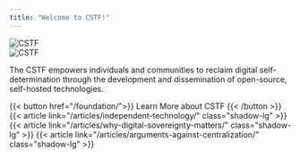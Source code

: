 ```yaml
---
title: "Welcome to CSTF!"
---
```


<!-- Light mode image -->
<div class="dark:hidden">
  <img src="/cstf-full-logo.svg" alt="CSTF" class="w-84 mx-auto" />
</div>

<!-- Dark mode image -->
<div class="hidden dark:block">
  <img src="/cstf-full-logo-light.svg" alt="CSTF" class="w-84 mx-auto" />
</div>


<div class="prose dark:prose-invert max-w-3xl mx-auto pt-8">

  The CSTF empowers individuals and communities to reclaim digital self-determination through the development and dissemination of open-source, self-hosted technologies.

  <div class="flex justify-end">
    {{< button href="/foundation/">}}
    Learn More about CSTF
    {{< /button >}}
  </div>

</div>

<div class="flex flex-col gap-4 pt-16" >
  {{< article link="/articles/independent-technology/" class="shadow-lg" >}}
  {{< article link="/articles/why-digital-sovereignty-matters/" class="shadow-lg" >}}
  {{< article link="/articles/arguments-against-centralization/" class="shadow-lg" >}}
</div>

